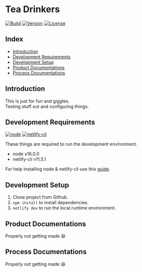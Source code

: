 # Tea Drinkers

[![Build](https://img.shields.io/netlify/eef90d0f-016a-4017-9e83-8ab4ffd8958f?style=for-the-badge&logo=netlify&logoColor=#00C7B7)](https://sunny-cassata-fd4c22.netlify.app/)
[![Version](https://img.shields.io/github/package-json/v/RaiinbowSolutions/tea-drinkers?style=for-the-badge)](package.json)
[![License](https://img.shields.io/github/license/RaiinbowSolutions/tea-drinkers?style=for-the-badge)](LICENSE)

## Index

- [Introduction](#introduction)
- [Development Requirements](#development-requirements)
- [Development Setup](#development-setup)
- [Product Documentations](#product-documentations)
- [Process Documentations](#process-documentations)

## Introduction

This is just for fun and giggles. <br>
Testing stuff out and configuring things.

## Development Requirements

[![node](https://img.shields.io/badge/node-%5E16.0.0-informational?style=flat-square)](https://nodejs.org/en/)
[![netlify-cli](https://img.shields.io/badge/netlify--cli-%5E11.5.1-informational?style=flat-square)](https://www.npmjs.com/package/netlify-cli)

These things are required to run the development environment.

- node v16.0.0
- netlify-cli v11.5.1

For help installing node & netlify-cli use this [guide](https://docs.netlify.com/cli/get-started/).

## Development Setup

1. Clone project from Github.
2. `npm install` to install dependencies.
3. `netlify dev` to run the local runtime environment.

## Product Documentations

Properly not getting made 😆

## Process Documentations

Properly not getting made 😆
